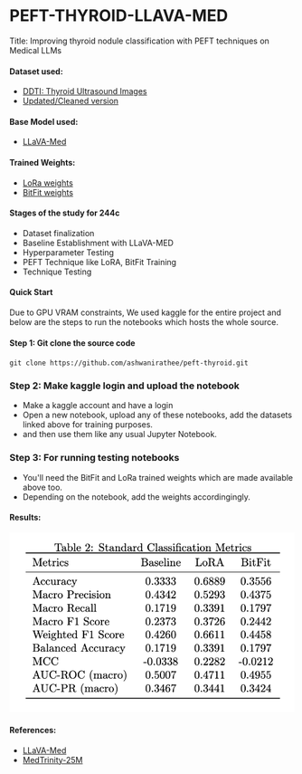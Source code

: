 # PEFT-THYROID-LLAVA-MED

Title: Improving thyroid nodule classification with PEFT techniques on Medical LLMs

#### Dataset used:
- [DDTI: Thyroid Ultrasound Images](https://www.kaggle.com/datasets/dasmehdixtr/ddti-thyroid-ultrasound-images) 
- [Updated/Cleaned version](https://www.kaggle.com/datasets/ashkhagan/peft-thyroid-dataset/)

#### Base Model used:
- [LLaVA-Med](https://github.com/microsoft/LLaVA-Med)

#### Trained Weights:
- [LoRa weights](https://www.kaggle.com/models/ashkhagan/llava-med-lora-epoch5/)
- [BitFit weights](https://www.kaggle.com/models/ashkhagan/llava-med-bitfitbase-epoch5)

#### Stages of the study for 244c
- Dataset finalization
- Baseline Establishment with LLaVA-MED
- Hyperparameter Testing
- PEFT Technique like LoRA, BitFit Training
- Technique Testing

#### Quick Start
Due to GPU VRAM constraints, We used kaggle for the entire project and below are the steps to run the notebooks which hosts the whole source.

#### Step 1: Git clone the source code
```
git clone https://github.com/ashwanirathee/peft-thyroid.git
```

### Step 2: Make kaggle login and upload the notebook
- Make a kaggle account and have a login
- Open a new notebook, upload any of these notebooks, add the datasets linked above for training purposes.
- and then use them like any usual Jupyter Notebook.

### Step 3: For running testing notebooks
- You'll need the BitFit and LoRa trained weights which are made available above too.
- Depending on the notebook, add the weights accordingingly. 


#### Results:

![](assets/results.png)

#### References:
- [LLaVA-Med](https://github.com/microsoft/LLaVA-Med)
- [MedTrinity-25M](https://github.com/UCSC-VLAA/MedTrinity-25M)